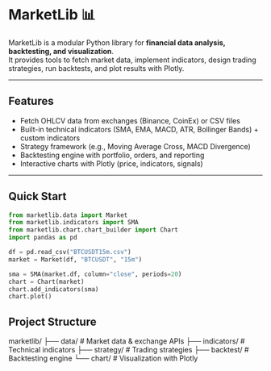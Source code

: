 

# MarketLib 📊

MarketLib is a modular Python library for **financial data analysis, backtesting, and visualization**.  
It provides tools to fetch market data, implement indicators, design trading strategies, run backtests, and plot results with Plotly.

---

## Features
- Fetch OHLCV data from exchanges (Binance, CoinEx) or CSV files  
- Built-in technical indicators (SMA, EMA, MACD, ATR, Bollinger Bands) + custom indicators  
- Strategy framework (e.g., Moving Average Cross, MACD Divergence)  
- Backtesting engine with portfolio, orders, and reporting  
- Interactive charts with Plotly (price, indicators, signals)

---

## Quick Start
```python
from marketlib.data import Market
from marketlib.indicators import SMA
from marketlib.chart.chart_builder import Chart
import pandas as pd

df = pd.read_csv("BTCUSDT15m.csv")
market = Market(df, "BTCUSDT", "15m")

sma = SMA(market.df, column="close", periods=20)
chart = Chart(market)
chart.add_indicators(sma)
chart.plot()
```
## Project Structure

marketlib/
├── data/         # Market data & exchange APIs
├── indicators/   # Technical indicators
├── strategy/     # Trading strategies
├── backtest/     # Backtesting engine
└── chart/        # Visualization with Plotly
